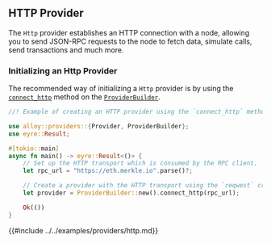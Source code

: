 ## HTTP Provider

The `Http` provider establishes an HTTP connection with a node, allowing you to send JSON-RPC requests to the node to fetch data, simulate calls, send transactions and much more.

### Initializing an Http Provider

The recommended way of initializing a `Http` provider is by using the [`connect_http`](https://docs.rs/alloy/latest/alloy/providers/struct.ProviderBuilder.html#method.connect_http) method on the [`ProviderBuilder`](https://docs.rs/alloy/latest/alloy/providers/struct.ProviderBuilder.html).

```rust
//! Example of creating an HTTP provider using the `connect_http` method on the `ProviderBuilder`.

use alloy::providers::{Provider, ProviderBuilder};
use eyre::Result;

#[tokio::main]
async fn main() -> eyre::Result<()> {
    // Set up the HTTP transport which is consumed by the RPC client.
    let rpc_url = "https://eth.merkle.io".parse()?;

    // Create a provider with the HTTP transport using the `reqwest` crate.
    let provider = ProviderBuilder::new().connect_http(rpc_url);

    Ok(())
}
```

{{#include ../../examples/providers/http.md}}
